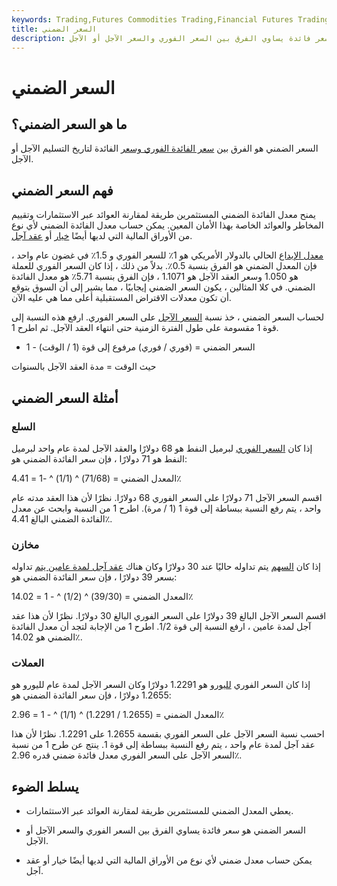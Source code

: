 ```yaml
---
keywords: Trading,Futures Commodities Trading,Financial Futures Trading,Futures and Commodities Trading
title: السعر الضمني
description: السعر الضمني هو سعر فائدة يساوي الفرق بين السعر الفوري والسعر الآجل أو الآجل.
---
```


# السعر الضمني
## ما هو السعر الضمني؟

السعر الضمني هو الفرق بين [سعر الفائدة الفوري وسعر](/spot_rate) الفائدة لتاريخ التسليم الآجل أو الآجل.

## فهم السعر الضمني

يمنح معدل الفائدة الضمني المستثمرين طريقة لمقارنة العوائد عبر الاستثمارات وتقييم المخاطر والعوائد الخاصة بهذا الأمان المعين. يمكن حساب معدل الفائدة الضمني لأي نوع من الأوراق المالية التي لديها أيضًا [خيار](/optionscontract) أو [عقد آجل](/futurescontract).

[معدل الإيداع](/deposit-interest-rate) الحالي بالدولار الأمريكي هو 1٪ للسعر الفوري و 1.5٪ في غضون عام واحد ، فإن المعدل الضمني هو الفرق بنسبة 0.5٪. بدلاً من ذلك ، إذا كان السعر الفوري للعملة هو 1.050 وسعر العقد الآجل هو 1.1071 ، فإن الفرق بنسبة 5.71٪ هو معدل الفائدة الضمني. في كلا المثالين ، يكون السعر الضمني إيجابيًا ، مما يشير إلى أن السوق يتوقع أن تكون معدلات الاقتراض المستقبلية أعلى مما هي عليه الآن.

لحساب السعر الضمني ، خذ نسبة [السعر الآجل](/forwardprice) على السعر الفوري. ارفع هذه النسبة إلى قوة 1 مقسومة على طول الفترة الزمنية حتى انتهاء العقد الآجل. ثم اطرح 1.

- السعر الضمني = (فوري / فوري) مرفوع إلى قوة (1 / الوقت) - 1

حيث الوقت = مدة العقد الآجل بالسنوات

## أمثلة السعر الضمني

### السلع

إذا كان [السعر الفوري](/spotprice) لبرميل النفط هو 68 دولارًا والعقد الآجل لمدة عام واحد لبرميل النفط هو 71 دولارًا ، فإن سعر الفائدة الضمني هو:

المعدل الضمني = (71/68) ^ (1/1) ^ -1 = 4.41٪

اقسم السعر الآجل 71 دولارًا على السعر الفوري 68 دولارًا. نظرًا لأن هذا العقد مدته عام واحد ، يتم رفع النسبة ببساطة إلى قوة 1 (1 / مرة). اطرح 1 من النسبة وابحث عن معدل الفائدة الضمني البالغ 4.41٪.

### مخازن

إذا كان [السهم](/stock) يتم تداوله حاليًا عند 30 دولارًا وكان هناك [عقد آجل لمدة عامين يتم](/forwardcontract) تداوله بسعر 39 دولارًا ، فإن سعر الفائدة الضمني هو:

المعدل الضمني = (39/30) ^ (1/2) ^ - 1 = 14.02٪

اقسم السعر الآجل البالغ 39 دولارًا على السعر الفوري البالغ 30 دولارًا. نظرًا لأن هذا عقد آجل لمدة عامين ، ارفع النسبة إلى قوة 1/2. اطرح 1 من الإجابة لتجد أن معدل الفائدة الضمني هو 14.02٪.

### العملات

إذا كان السعر الفوري [لليورو](/euro) هو 1.2291 دولارًا وكان السعر الآجل لمدة عام لليورو هو 1.2655 دولارًا ، فإن سعر الفائدة الضمني هو:

المعدل الضمني = (1.2655 / 1.2291) ^ (1/1) ^ - 1 = 2.96٪

احسب نسبة السعر الآجل على السعر الفوري بقسمة 1.2655 على 1.2291. نظرًا لأن هذا عقد آجل لمدة عام واحد ، يتم رفع النسبة ببساطة إلى قوة 1. ينتج عن طرح 1 من نسبة السعر الآجل على السعر الفوري معدل فائدة ضمني قدره 2.96٪.

## يسلط الضوء

- يعطي المعدل الضمني للمستثمرين طريقة لمقارنة العوائد عبر الاستثمارات.

- السعر الضمني هو سعر فائدة يساوي الفرق بين السعر الفوري والسعر الآجل أو الآجل.

- يمكن حساب معدل ضمني لأي نوع من الأوراق المالية التي لديها أيضًا خيار أو عقد آجل.

